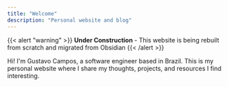 ```yaml
---
title: "Welcome"
description: "Personal website and blog"
---
```


{{< alert "warning" >}}
**Under Construction** - This website is being rebuilt from scratch and migrated from Obsidian
{{< /alert >}}

Hi! I'm Gustavo Campos, a software engineer based in Brazil. This is my personal website where I share my thoughts, projects, and resources I find interesting.
